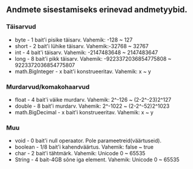 ## Andmete sisestamiseks erinevad andmetyybid.
### Täisarvud
* byte - 1 bait'i pisike täisarv. Vahemik: -128 ~ 127 	 	 		
* short - 2 bait'i lühike täisarv. Vahemik:-32768 ~ 32767 	 	 	
* int	- 4 bait'i täisarv. Vahemik: -2147483648 ~ 2147483647  	
* long - 8 bait'i pikk täisarv. Vahemik: -9223372036854775808 ~ 9223372036854775807 		
* math.BigInteger - x bait'i 	konstrueeritav. Vahemik: x ~ y

### Murdarvud/komakohaarvud
* float - 4 bait'i väike murdarv. Vahemik: 2^-126 ~ (2-2^-23)2^127
* double - 8 bait'i murdarv. Vahemik: 2^-1022 ~ (2-2^-52)2^1023
* math.BigDecimal - x bait'i konstrueeritav. Vahemik: x ~ y

### Muu
* void - 0 bait'i null operaator. Pole parameetreid(väärtuseid).
* boolean - 1/8 bait'i kahendväärtus. Vahemik: false ~ true 	
* char - 2 bait'i tähtmärk. Vahemik: Unicode 0 ~ 65535
* String - 4 bait-4GB sõne iga element. Vahemik: Unicode 0 ~ 65535

